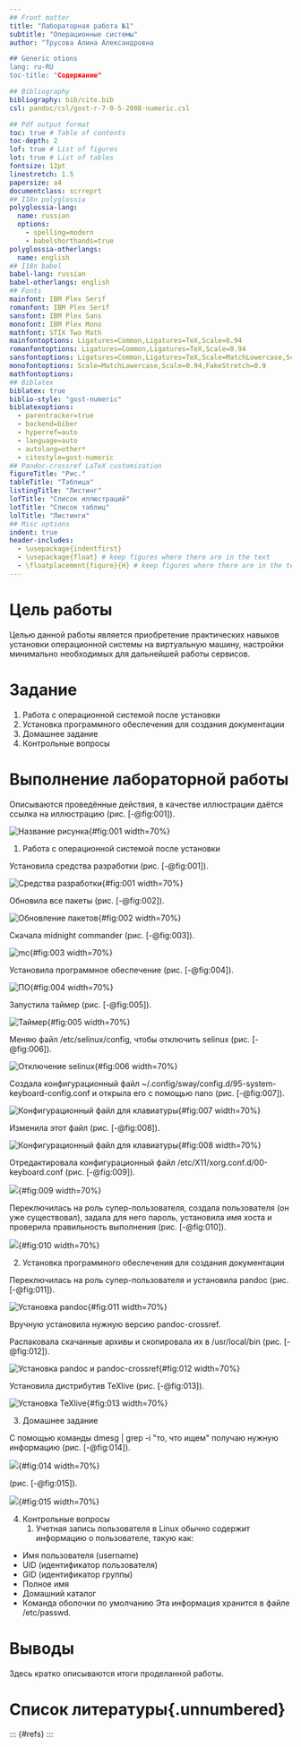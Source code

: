 ```yaml
---
## Front matter
title: "Лабораторная работа №1"
subtitle: "Операционные системы"
author: "Трусова Алина Александровна

## Generic otions
lang: ru-RU
toc-title: "Содержание"

## Bibliography
bibliography: bib/cite.bib
csl: pandoc/csl/gost-r-7-0-5-2008-numeric.csl

## Pdf output format
toc: true # Table of contents
toc-depth: 2
lof: true # List of figures
lot: true # List of tables
fontsize: 12pt
linestretch: 1.5
papersize: a4
documentclass: scrreprt
## I18n polyglossia
polyglossia-lang:
  name: russian
  options:
	- spelling=modern
	- babelshorthands=true
polyglossia-otherlangs:
  name: english
## I18n babel
babel-lang: russian
babel-otherlangs: english
## Fonts
mainfont: IBM Plex Serif
romanfont: IBM Plex Serif
sansfont: IBM Plex Sans
monofont: IBM Plex Mono
mathfont: STIX Two Math
mainfontoptions: Ligatures=Common,Ligatures=TeX,Scale=0.94
romanfontoptions: Ligatures=Common,Ligatures=TeX,Scale=0.94
sansfontoptions: Ligatures=Common,Ligatures=TeX,Scale=MatchLowercase,Scale=0.94
monofontoptions: Scale=MatchLowercase,Scale=0.94,FakeStretch=0.9
mathfontoptions:
## Biblatex
biblatex: true
biblio-style: "gost-numeric"
biblatexoptions:
  - parentracker=true
  - backend=biber
  - hyperref=auto
  - language=auto
  - autolang=other*
  - citestyle=gost-numeric
## Pandoc-crossref LaTeX customization
figureTitle: "Рис."
tableTitle: "Таблица"
listingTitle: "Листинг"
lofTitle: "Список иллюстраций"
lotTitle: "Список таблиц"
lolTitle: "Листинги"
## Misc options
indent: true
header-includes:
  - \usepackage{indentfirst}
  - \usepackage{float} # keep figures where there are in the text
  - \floatplacement{figure}{H} # keep figures where there are in the text
---
```


# Цель работы

Целью данной работы является приобретение практических навыков установки операционной системы на виртуальную машину, настройки минимально необходимых для дальнейшей работы сервисов.

# Задание

1. Работа с операционной системой после установки
2. Установка программного обеспечения для создания документации
3. Домашнее задание
4. Контрольные вопросы

# Выполнение лабораторной работы

Описываются проведённые действия, в качестве иллюстрации даётся ссылка на иллюстрацию (рис. [-@fig:001]).

![Название рисунка](image/placeimg_800_600_tech.jpg){#fig:001 width=70%}

1. Работа с операционной системой после установки

Установила средства разработки (рис. [-@fig:001]).

![Средства разработки](image/1.png){#fig:001 width=70%}

Обновила все пакеты (рис. [-@fig:002]).

![Обновление пакетов](image/2.png){#fig:002 width=70%}

Скачала midnight commander (рис. [-@fig:003]).

![mc](image/3.png){#fig:003 width=70%}

Установила программное обеспечение (рис. [-@fig:004]).

![ПО](image/4.png){#fig:004 width=70%}

Запустила таймер (рис. [-@fig:005]).

![Таймер](image/5.png){#fig:005 width=70%}

Меняю файл /etc/selinux/config, чтобы отключить selinux (рис. [-@fig:006]).

![Отключение selinux](image/6.png){#fig:006 width=70%}

Создала конфигурационный файл ~/.config/sway/config.d/95-system-keyboard-config.conf и открыла его с помощью nano (рис. [-@fig:007]).

![Конфигурационный файл для клавиатуры](image/7.png){#fig:007 width=70%}

Изменила этот файл (рис. [-@fig:008]).

![Конфигурационный файл для клавиатуры](image/8.png){#fig:008 width=70%}

Отредактировала конфигурационный файл /etc/X11/xorg.conf.d/00-keyboard.conf (рис. [-@fig:009]).

![](image/9.png){#fig:009 width=70%}

Переключилась на роль супер-пользователя, создала пользователя (он уже существовал), задала для него пароль, установила имя хоста и проверила правильность выполнения (рис. [-@fig:010]).

![](image/10.png){#fig:010 width=70%}

2. Установка программного обеспечения для создания документации

Переключилась на роль супер-пользователя и установила pandoc (рис. [-@fig:011]).

![Установка pandoc](image/11.png){#fig:011 width=70%}

Вручную установила нужную версию pandoc-crossref.

Распаковала скачанные архивы и скопировала их в /usr/local/bin (рис. [-@fig:012]).

![Установка pandoc и pandoc-crossref](image/12.png){#fig:012 width=70%}

Установила дистрибутив TeXlive (рис. [-@fig:013]).

![Установка TeXlive](image/13.png){#fig:013 width=70%}

3. Домашнее задание 

С помощью команды dmesg | grep -i "то, что ищем" получаю нужную информацию (рис. [-@fig:014]).

![](image/14.png){#fig:014 width=70%}

(рис. [-@fig:015]).

![](image/15.png){#fig:015 width=70%}

4. Контрольные вопросы
	1. Учетная запись пользователя в Linux обычно содержит информацию о пользователе, такую как:
- Имя пользователя (username)
- UID (идентификатор пользователя)
- GID (идентификатор группы)
- Полное имя
- Домашний каталог
- Команда оболочки по умолчанию
Эта информация хранится в файле /etc/passwd.



# Выводы

Здесь кратко описываются итоги проделанной работы.

# Список литературы{.unnumbered}

::: {#refs}
:::
